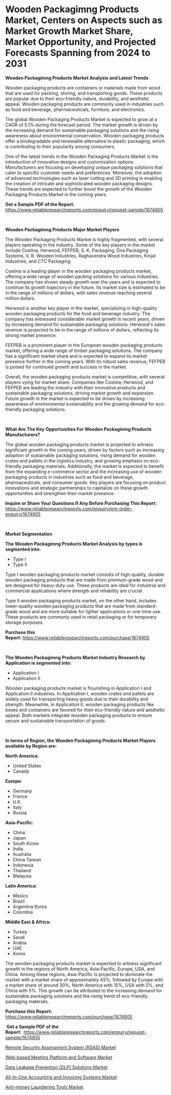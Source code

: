 <p><h1>Wooden Packagimng Products Market, Centers on Aspects such as Market Growth Market Share, Market Opportunity, and Projected Forecasts Spanning from 2024 to 2031</h1></p><p><strong>Wooden Packagimng Products Market Analysis and Latest Trends</strong></p>
<p><p>Wooden packaging products are containers or materials made from wood that are used for packing, storing, and transporting goods. These products are popular due to their eco-friendly nature, durability, and aesthetic appeal. Wooden packaging products are commonly used in industries such as food and beverage, pharmaceuticals, furniture, and electronics.</p><p>The global Wooden Packaging Products Market is expected to grow at a CAGR of 5.1% during the forecast period. The market growth is driven by the increasing demand for sustainable packaging solutions and the rising awareness about environmental conservation. Wooden packaging products offer a biodegradable and renewable alternative to plastic packaging, which is contributing to their popularity among consumers.</p><p>One of the latest trends in the Wooden Packaging Products Market is the introduction of innovative designs and customization options. Manufacturers are focusing on developing unique packaging solutions that cater to specific customer needs and preferences. Moreover, the adoption of advanced technologies such as laser cutting and 3D printing is enabling the creation of intricate and sophisticated wooden packaging designs. These trends are expected to further boost the growth of the Wooden Packaging Products Market in the coming years.</p></p>
<p><strong>Get a Sample PDF of the Report:&nbsp;</strong> <a href="https://www.reliableresearchreports.com/enquiry/request-sample/1674905">https://www.reliableresearchreports.com/enquiry/request-sample/1674905</a></p>
<p>&nbsp;</p>
<p><strong>Wooden Packagimng Products Major Market Players</strong></p>
<p><p>The Wooden Packaging Products Market is highly fragmented, with several players operating in the industry. Some of the key players in the market include Costina, Herwood, FEFPEB, S. K. Packaging, Dna Packaging Systems, V. R. Wooden Industries, Raghavendra Wood Industries, Kinjal Industries, and CTC Packaging.</p><p>Costina is a leading player in the wooden packaging products market, offering a wide range of wooden packing solutions for various industries. The company has shown steady growth over the years and is expected to continue its growth trajectory in the future. Its market size is estimated to be in the range of millions of dollars, with sales revenue reaching several million dollars.</p><p>Herwood is another key player in the market, specializing in high-quality wooden packaging products for the food and beverage industry. The company has witnessed considerable market growth in recent years, driven by increasing demand for sustainable packaging solutions. Herwood's sales revenue is projected to be in the range of millions of dollars, reflecting its strong market presence.</p><p>FEFPEB is a prominent player in the European wooden packaging products market, offering a wide range of timber packaging solutions. The company has a significant market share and is expected to expand its market presence further in the coming years. With its robust sales revenue, FEFPEB is poised for continued growth and success in the market.</p><p>Overall, the wooden packaging products market is competitive, with several players vying for market share. Companies like Costina, Herwood, and FEFPEB are leading the industry with their innovative products and sustainable packaging solutions, driving market growth and expansion. Future growth in the market is expected to be driven by increasing awareness of environmental sustainability and the growing demand for eco-friendly packaging solutions.</p></p>
<p>&nbsp;</p>
<p><strong>What Are The Key Opportunities For Wooden Packagimng Products Manufacturers?</strong></p>
<p><p>The global wooden packaging products market is projected to witness significant growth in the coming years, driven by factors such as increasing adoption of sustainable packaging solutions, rising demand for wooden crates and pallets in the logistics industry, and growing emphasis on eco-friendly packaging materials. Additionally, the market is expected to benefit from the expanding e-commerce sector and the increasing use of wooden packaging products in industries such as food and beverage, pharmaceuticals, and consumer goods. Key players are focusing on product innovations and strategic partnerships to capitalize on these growth opportunities and strengthen their market presence.</p></p>
<p><strong>Inquire or Share Your Questions If Any Before Purchasing This Report:</strong> <a href="https://www.reliableresearchreports.com/enquiry/pre-order-enquiry/1674905">https://www.reliableresearchreports.com/enquiry/pre-order-enquiry/1674905</a></p>
<p>&nbsp;</p>
<p><strong>Market Segmentation</strong></p>
<p><strong>The Wooden Packagimng Products Market Analysis by types is segmented into:</strong></p>
<p><ul><li>Type I</li><li>Type II</li></ul></p>
<p><p>Type I wooden packaging products market consists of high-quality, durable wooden packaging products that are made from premium-grade wood and are designed for heavy-duty use. These products are ideal for industrial and commercial applications where strength and reliability are crucial.</p><p>Type II wooden packaging products market, on the other hand, includes lower-quality wooden packaging products that are made from standard-grade wood and are more suitable for lighter applications or one-time use. These products are commonly used in retail packaging or for temporary storage purposes.</p></p>
<p><strong>Purchase this Report:&nbsp;</strong><a href="https://www.reliableresearchreports.com/purchase/1674905">https://www.reliableresearchreports.com/purchase/1674905</a></p>
<p>&nbsp;</p>
<p><strong>The Wooden Packagimng Products Market Industry Research by Application is segmented into:</strong></p>
<p><ul><li>Application I</li><li>Application II</li></ul></p>
<p><p>Wooden packaging products market is flourishing in Application I and Application II industries. In Application I, wooden crates and pallets are widely used for transporting heavy goods due to their durability and strength. Meanwhile, in Application II, wooden packaging products like boxes and containers are favored for their eco-friendly nature and aesthetic appeal. Both markets integrate wooden packaging products to ensure secure and sustainable transportation of goods.</p></p>
<p>&nbsp;</p>
<p><strong>In terms of Region, the Wooden Packagimng Products Market Players available by Region are:</strong></p>
<p>
    <p> <strong> North America: </strong>
        <ul>
            <li>United States</li>
            <li>Canada</li>
        </ul>
        </p> 
    <p> <strong> Europe: </strong>
        <ul>
            <li>Germany</li>
            <li>France</li>
            <li>U.K.</li>
            <li>Italy</li>
            <li>Russia</li>
        </ul>
        </p> 
    <p> <strong> Asia-Pacific: </strong>
        <ul>
            <li>China</li>
            <li>Japan</li>
            <li>South Korea</li>
            <li>India</li>
            <li>Australia</li>
            <li>China Taiwan</li>
            <li>Indonesia</li>
            <li>Thailand</li>
            <li>Malaysia</li>
        </ul>
        </p> 
    <p> <strong> Latin America: </strong>
        <ul>
            <li>Mexico</li>
            <li>Brazil</li>
            <li>Argentina Korea</li>
            <li>Colombia</li>
        </ul>
        </p> 
    <p> <strong> Middle East & Africa: </strong>
        <ul>
            <li>Turkey</li>
            <li>Saudi</li>
            <li>Arabia</li>
            <li>UAE</li>
            <li>Korea</li>
        </ul>
    </p>
    </p>
<p><p>The wooden packaging products market is expected to witness significant growth in the regions of North America, Asia-Pacific, Europe, USA, and China. Among these regions, Asia-Pacific is projected to dominate the market with a market share of approximately 45%, followed by Europe with a market share of around 30%, North America with 15%, USA with 5%, and China with 5%. This growth can be attributed to the increasing demand for sustainable packaging solutions and the rising trend of eco-friendly packaging materials.</p></p>
<p><strong>Purchase this Report: </strong><a href="https://www.reliableresearchreports.com/purchase/1674905">https://www.reliableresearchreports.com/purchase/1674905</a></p>
<p>&nbsp;<strong>Get a Sample PDF of the Report:&nbsp;&nbsp;</strong><a href="https://www.reliableresearchreports.com/enquiry/request-sample/1674905">https://www.reliableresearchreports.com/enquiry/request-sample/1674905</a></p>
<p><strong></strong></p>
<p><p><a href="https://medium.com/@susanwest38/remote-security-assessment-system-rsas-market-furnishes-information-on-market-share-market-5506a36e48a9">Remote Security Assessment System (RSAS) Market</a></p><p><a href="https://medium.com/@joycelucas56/web-based-meeting-platform-and-software-market-size-cagr-trends-2024-2030-7b8270ee13ee">Web-based Meeting Platform and Software Market</a></p><p><a href="https://medium.com/@susanwest38/data-leakage-prevention-dlp-solutions-market-competitive-analysis-market-trends-and-forecast-to-136aece871cf">Data Leakage Prevention (DLP) Solutions Market</a></p><p><a href="https://medium.com/@marcellakin2023/all-in-one-accounting-and-invoicing-systems-market-trends-and-market-analysis-forecasted-for-period-cc1f10799d48">All-In-One Accounting and Invoicing Systems Market</a></p><p><a href="https://medium.com/@joycelucas56/anti-money-laundering-tools-market-insights-into-market-cagr-market-trends-and-growth-strategies-63ff63651f4a">Anti-money Laundering Tools Market</a></p></p>